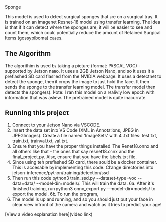 Sponge 

This model is used to detect surgical sponges that are on a surgical tray. It is trained on an imagenet Resnet-18 model using transfer learning. The idea is that if it can detect where the sponges are, it will be easier to see and count them, which could potentially reduce the amount of Retained Surgical Items (gossypiboma) cases. 

## The Algorithm
The algorithim is used by taking a picture (format: PASCAL VOC) - supported by Jetson nano. It uses a 2GB Jetson Nano, and so it uses it a preflashed SD card flashed from the NVIDIA webpage. It uses a detectnet to detect the sponge, then it crops the image to just hold the face. It then sends the sponge to the transfer learning model. The transfer model then detects the sponge(s). 
Note: I ran this model on a realivly low epoch with information that was askew. The pretrained model is quite inacurrate.
## Running this project

1. Connect to your Jetson Nano via VSCODE. 
2. Insert the data set into VS Code (XML in Annotations, JPEG in JPEGImages). Create a file named 'ImageSets' with 4 .txt files: test.txt, train.txt, trainval.txt, val.txt. 
3. Ensure that you have the proper things installed. The Renet18.onnx and all others like that - the ones that say resnet18.onnx and the final_project.py. Also, ensure that you have the labels.txt file. 
4. Since using teh preflashed SD card, there sould be a docker container. This is accesable by implementing this code. Change directories into jetson-inference/python/training/detection/ssd
5. Then run this code python3 train_ssd.py --dataset-type=voc --data=data/<YOUR-DATASET> --model-dir=models/<YOUR-MODEL>. This will train the data. 
6a. After it's finished training, run python3 onnx_export.py --model-dir=models/<YOUR-MODEL> to export the model.
6b. To run the program, 
7. The model is up and running, and so you should just put your face in clear view infront of the camera and watch as it tries to predict your age!

[View a video explanation here](video link)

